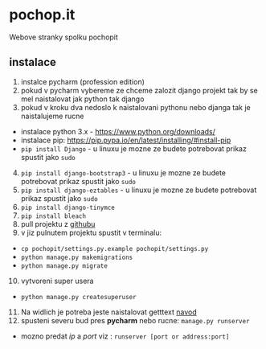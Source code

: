 # pochop.it
Webove stranky spolku pochopit

## instalace
1. instalce pycharm (profession edition)
2. pokud v pycharm vybereme ze chceme zalozit django projekt tak by se mel naistalovat jak python tak django
3. pokud v kroku dva nedoslo k naistalovani pythonu nebo djanga tak je naistalujeme rucne
  * instalace python 3.x - https://www.python.org/downloads/
  * instalace pip: https://pip.pypa.io/en/latest/installing/#install-pip
  * `pip install Django` - u linuxu je mozne ze budete potrebovat prikaz spustit jako `sudo`
4. `pip install django-bootstrap3` - u linuxu je mozne ze budete potrebovat prikaz spustit jako `sudo`
5. `pip install django-eztables` - u linuxu je mozne ze budete potrebovat prikaz spustit jako `sudo`
6. `pip install django-tinymce`
7. `pip install bleach`
8. pull projektu z [githubu](https://github.com/Kozzi11/pochop.it)
9. v jiz pulnutem projektu spustit v terminalu:
  * `cp pochopit/settings.py.example pochopit/settings.py`
  * `python manage.py makemigrations`
  * `python manage.py migrate`
10. vytvoreni super usera
  * `python manage.py createsuperuser`
11. Na widlich je potreba jeste naistalovat getttext [navod](https://docs.djangoproject.com/en/1.7/topics/i18n/translation/#gettext-on-windows)
12. spusteni severu bud pres **pycharm** nebo rucne: `manage.py runserver`
  * mozno predat *ip* a *port* viz : `runserver [port or address:port]`
